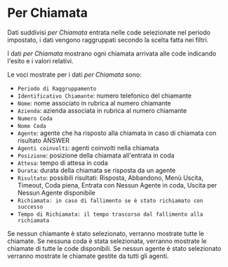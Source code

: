 # Per Chiamata	

Dati suddivisi *per Chiamata* entrata nelle code selezionate nel 
periodo impostato, i dati vengono raggruppati secondo la scelta 
fatta nei filtri.

I dati *per Chiamata* mostrano ogni chiamata arrivata alle code 
indicando l'esito e i valori relativi.

Le voci mostrate per i dati *per Chiamata* sono:

- `Periodo di Raggruppamento`
- `Identificativo Chiamante`: numero telefonico del chiamante
- `Nome`: nome associato in rubrica al numero chiamante
- `Azienda`: azienda associata in rubrica al numero chiamante
- `Numero Coda`
- `Nome Coda`
- `Agente`: agente che ha risposto alla chiamata in caso di chiamata con 
risultato ANSWER
- `Agenti coinvolti`: agenti coinvolti nella chiamata
- `Posizione`: posizione della chiamata all'entrata in coda
- `Attesa`: tempo di attesa in coda
- `Durata`: durata della chiamata se risposta da un agente
- `Risultato`: possibili risultati: Risposta, Abbandono, Menù Uscita, 
Timeout, Coda piena, Entrata con Nessun Agente in coda, Uscita per 
Nessun Agente disponibile
- `Richiamata: in caso di fallimento se è stato richiamato con successo`
- `Tempo di Richiamata: il tempo trascorso dal fallimento alla richiamata`

Se nessun chiamante è stato selezionato, verranno mostrate tutte le 
chiamate.
Se nessuna coda è stata selezionata, verranno mostrate le 
chiamate di tutte le code disponibili.
Se nessun agente è stato selezionato verranno mostrate le chiamate gestite da tutti gli agenti.
